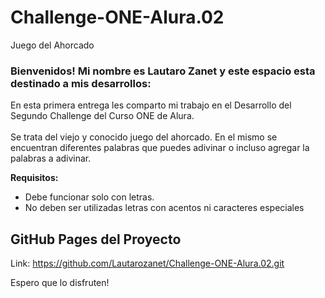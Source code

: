 # Challenge-ONE-Alura.02
Juego del Ahorcado

### Bienvenidos! Mi nombre es Lautaro Zanet y este espacio esta destinado a mis desarrollos:

En esta primera entrega les comparto mi trabajo en el Desarrollo del Segundo Challenge del Curso ONE de Alura.
<br><br> Se trata del viejo y conocido juego del ahorcado. En el mismo se encuentran diferentes palabras que puedes adivinar o incluso agregar la palabras a adivinar.

**Requisitos:**
- Debe funcionar solo con letras.
- No deben ser utilizadas letras con acentos ni caracteres especiales




## GitHub Pages del Proyecto

Link: https://github.com/Lautarozanet/Challenge-ONE-Alura.02.git

Espero que lo disfruten!
